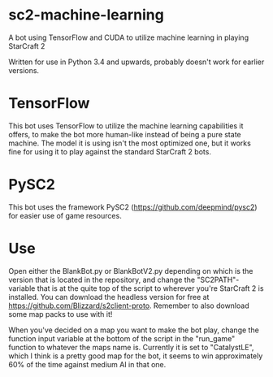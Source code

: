 # sc2-machine-learning
A bot using TensorFlow and CUDA to utilize machine learning in playing StarCraft 2


Written for use in Python 3.4 and upwards, probably doesn't work for earlier versions. 

# TensorFlow
This bot uses TensorFlow to utilize the machine learning capabilities it offers, to make the bot more human-like instead of being a pure state machine. The model it is using isn't the most optimized one, but it works fine for using it to play against the standard StarCraft 2 bots.

# PySC2
This bot uses the framework PySC2 (https://github.com/deepmind/pysc2) for easier use of game resources.

# Use
Open either the BlankBot.py or BlankBotV2.py depending on which is the version that is located in the repository, and change the "SC2PATH"-variable that is at the quite top of the script to wherever you're StarCraft 2 is installed. You can download the headless version for free at https://github.com/Blizzard/s2client-proto. Remember to also download some map packs to use with it!

When you've decided on a map you want to make the bot play, change the function input variable at the bottom of the script in the "run_game" function to whatever the maps name is. Currently it is set to "CatalystLE", which I think is a pretty good map for the bot, it seems to win approximately 60% of the time against medium AI in that one.
